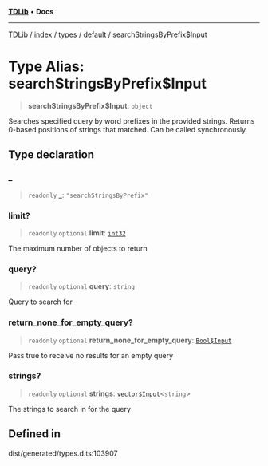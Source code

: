 [**TDLib**](../../../../../../README.md) • **Docs**

***

[TDLib](../../../../../../modules.md) / [index](../../../../../README.md) / [types](../../../README.md) / [default](../README.md) / searchStringsByPrefix$Input

# Type Alias: searchStringsByPrefix$Input

> **searchStringsByPrefix$Input**: `object`

Searches specified query by word prefixes in the provided strings. Returns 0-based positions of strings that matched. Can be called synchronously

## Type declaration

### \_

> `readonly` **\_**: `"searchStringsByPrefix"`

### limit?

> `readonly` `optional` **limit**: [`int32`](int32.md)

The maximum number of objects to return

### query?

> `readonly` `optional` **query**: `string`

Query to search for

### return\_none\_for\_empty\_query?

> `readonly` `optional` **return\_none\_for\_empty\_query**: [`Bool$Input`](Bool$Input.md)

Pass true to receive no results for an empty query

### strings?

> `readonly` `optional` **strings**: [`vector$Input`](vector$Input.md)\<`string`\>

The strings to search in for the query

## Defined in

dist/generated/types.d.ts:103907
